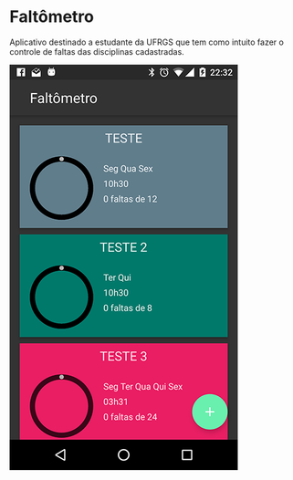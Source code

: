 # Faltômetro

Aplicativo destinado a estudante da UFRGS que tem como intuito fazer o controle de faltas das disciplinas cadastradas.

![Print do Faltometro](https://github.com/theolm/faltometro-android/blob/master/screenshots/03.png)
